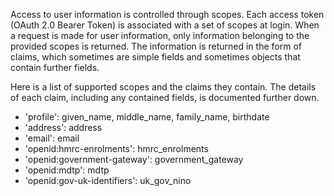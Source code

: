 Access to user information is controlled through scopes. Each access token (OAuth 2.0 Bearer Token) is associated with a set of scopes at login. When a request is made for user information, only information belonging to the provided scopes is returned. The information is returned in the form of claims, which sometimes are simple fields and sometimes objects that contain further fields.

Here is a list of supported scopes and the claims they contain. The details of each claim, including any contained fields, is documented further down.

* 'profile': given_name, middle_name, family_name, birthdate
* 'address': address
* 'email': email
* 'openid:hmrc-enrolments': hmrc_enrolments
* 'openid:government-gateway': government_gateway
* 'openid:mdtp': mdtp
* 'openid:gov-uk-identifiers': uk_gov_nino
